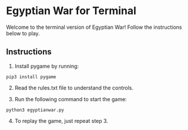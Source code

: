 # Egyptian War for Terminal

Welcome to the terminal version of Egyptian War! Follow the instructions below to play.

## Instructions

1. Install pygame by running:
```
pip3 install pygame
```

2. Read the rules.txt file to understand the controls.

3. Run the following command to start the game:
```
python3 egyptianwar.py
```

4. To replay the game, just repeat step 3.

